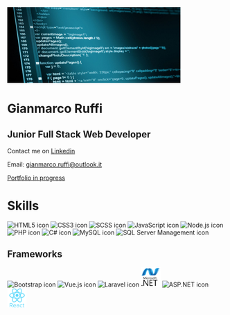 <img src="https://github.com/GianmarcoRuffi/GianmarcoRuffi/raw/main/clean-coding-best-practices.jpg" alt="Clean coding best practices" width="400" height="175">

# Gianmarco Ruffi
## Junior Full Stack Web Developer

Contact me on [Linkedin](https://www.linkedin.com/in/gianmarco-ruffi-986b85144/)

Email: gianmarco.ruffi@outlook.it

[Portfolio in progress](https://gianmarcoruffi.netlify.app/)


# Skills

![HTML5 icon](https://img.icons8.com/color/48/000000/html-5.png)  ![CSS3 icon](https://img.icons8.com/color/48/000000/css3.png)  ![SCSS icon](https://img.icons8.com/color/48/000000/sass.png) ![JavaScript icon](https://img.icons8.com/color/48/000000/javascript.png) ![Node.js icon](https://img.icons8.com/color/48/000000/nodejs.png) ![PHP icon](https://img.icons8.com/officexs/48/000000/php-logo.png) ![C# icon](https://img.icons8.com/color/48/000000/c-sharp-logo.png) ![MySQL icon](https://img.icons8.com/fluency/48/000000/mysql-logo.png) ![SQL Server Management icon](https://img.icons8.com/color/48/000000/microsoft-sql-server.png) 

## Frameworks

![Bootstrap icon](https://img.icons8.com/color/48/000000/bootstrap.png) ![Vue.js icon](https://img.icons8.com/color/48/000000/vue-js.png) ![Laravel icon](https://img.icons8.com/fluency/48/000000/laravel.png) <img src="https://raw.githubusercontent.com/devicons/devicon/master/icons/dot-net/dot-net-original-wordmark.svg" width="45" /> ![ASP.NET icon](https://img.icons8.com/color/48/000000/asp.png) <img src="https://raw.githubusercontent.com/devicons/devicon/master/icons/react/react-original-wordmark.svg" width="45" />

